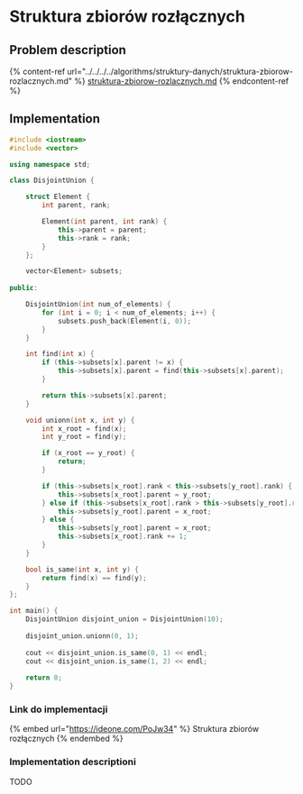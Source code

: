 # Struktura zbiorów rozłącznych

## Problem description

{% content-ref url="../../../../algorithms/struktury-danych/struktura-zbiorow-rozlacznych.md" %}
[struktura-zbiorow-rozlacznych.md](../../../../algorithms/struktury-danych/struktura-zbiorow-rozlacznych.md)
{% endcontent-ref %}

## Implementation

```cpp
#include <iostream>
#include <vector>

using namespace std;

class DisjointUnion {

    struct Element {
        int parent, rank;

        Element(int parent, int rank) {
            this->parent = parent;
            this->rank = rank;
        }
    };

    vector<Element> subsets;
    
public:

    DisjointUnion(int num_of_elements) {
        for (int i = 0; i < num_of_elements; i++) {
            subsets.push_back(Element(i, 0));
        }
    }

    int find(int x) {
        if (this->subsets[x].parent != x) {
            this->subsets[x].parent = find(this->subsets[x].parent);
        }

        return this->subsets[x].parent;
    }

    void unionn(int x, int y) {
        int x_root = find(x);
        int y_root = find(y);

        if (x_root == y_root) {
            return;
        }

        if (this->subsets[x_root].rank < this->subsets[y_root].rank) {
            this->subsets[x_root].parent = y_root;
        } else if (this->subsets[x_root].rank > this->subsets[y_root].rank) {
            this->subsets[y_root].parent = x_root;
        } else {
            this->subsets[y_root].parent = x_root;
            this->subsets[x_root].rank += 1;
        }
    }

    bool is_same(int x, int y) {
        return find(x) == find(y);
    }
};

int main() {
    DisjointUnion disjoint_union = DisjointUnion(10);
    
    disjoint_union.unionn(0, 1);
    
    cout << disjoint_union.is_same(0, 1) << endl;
    cout << disjoint_union.is_same(1, 2) << endl;
    
    return 0;
}
```

### Link do implementacji

{% embed url="https://ideone.com/PoJw34" %}
Struktura zbiorów rozłącznych
{% endembed %}

### Implementation descriptioni

TODO
